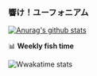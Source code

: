 ### 響け！ユーフォニアム

<!--
**yz1509/yz1509** is a ✨ _special_ ✨ repository because its `README.md` (this file) appears on your GitHub profile.

Here are some ideas to get you started:

- 🔭 I’m currently working on ...
- 🌱 I’m currently learning ...
- 👯 I’m looking to collaborate on ...
- 🤔 I’m looking for help with ...
- 💬 Ask me about ...
- 📫 How to reach me: ...
- 😄 Pronouns: ...
- ⚡ Fun fact: ...
-->

[![Anurag's github stats](https://github-readme-stats.vercel.app/api?username=yz1509&hide=stars&count_private=true)](https://github.com/anuraghazra/github-readme-stats)

📊 **Weekly fish time**

![Wwakatime stats](https://github-readme-stats-taupe-two.vercel.app/api/wakatime?username=kumiko&hide_title=true&hide_border=true&langs_count=7)

